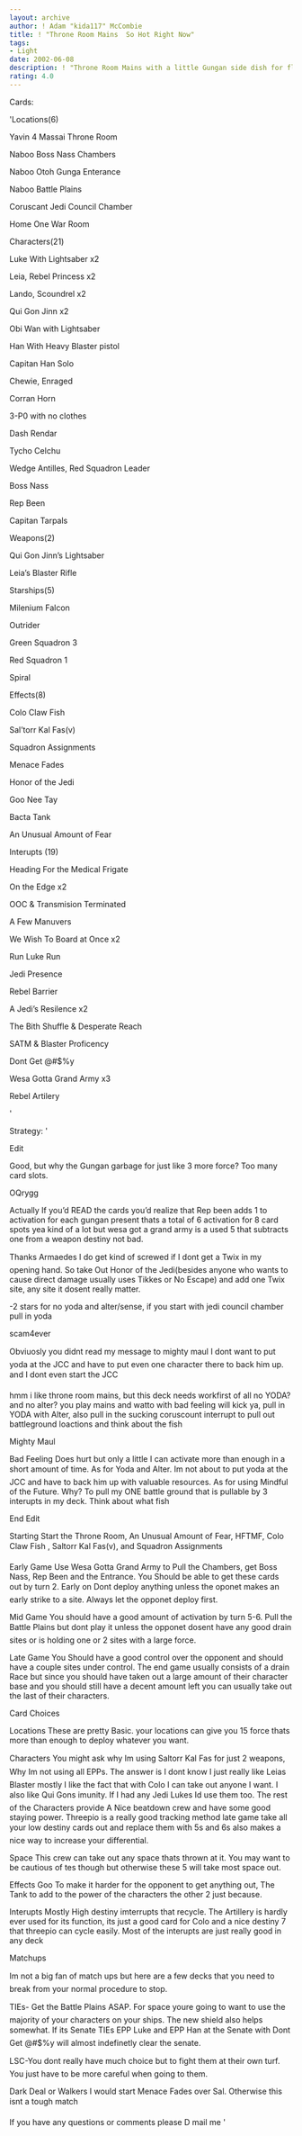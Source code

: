 ```yaml
---
layout: archive
author: ! Adam "kida117" McCombie
title: ! "Throne Room Mains  So Hot Right Now"
tags:
- Light
date: 2002-06-08
description: ! "Throne Room Mains with a little Gungan side dish for flavor"
rating: 4.0
---
```

Cards: 

'Locations(6)

Yavin 4 Massai Throne Room

Naboo Boss Nass Chambers

Naboo Otoh Gunga Enterance

Naboo Battle Plains

Coruscant Jedi Council Chamber

Home One War Room


Characters(21)

Luke With Lightsaber x2

Leia, Rebel Princess x2

Lando, Scoundrel x2

Qui Gon Jinn x2

Obi Wan with Lightsaber

Han With Heavy Blaster pistol

Capitan Han Solo

Chewie, Enraged

Corran Horn

3-P0 with no clothes

Dash Rendar

Tycho Celchu

Wedge Antilles, Red Squadron Leader

Boss Nass

Rep Been

Capitan Tarpals


Weapons(2)

Qui Gon Jinn’s Lightsaber

Leia’s Blaster Rifle


Starships(5)

Milenium Falcon

Outrider

Green Squadron 3

Red Squadron 1

Spiral


Effects(8)

Colo Claw Fish

Sal’torr Kal Fas(v)

Squadron Assignments

Menace Fades

Honor of the Jedi

Goo Nee Tay

Bacta Tank

An Unusual Amount of Fear


Interupts (19)

Heading For the Medical Frigate

On the Edge x2

OOC & Transmision Terminated

A Few Manuvers

We Wish To Board at Once x2

Run Luke Run

Jedi Presence

Rebel Barrier

A Jedi’s Resilence  x2

The Bith Shuffle & Desperate Reach

SATM & Blaster Proficency

Dont Get @#$%y

Wesa Gotta Grand Army x3

Rebel Artilery

'

Strategy: '

Edit

Good, but why the Gungan garbage for just like 3 more force? Too many card slots.  

  OQrygg 

Actually If you’d READ the cards you’d realize that Rep been adds 1 to activation for each gungan present thats a total of 6 activation for 8 card spots yea kind of a lot but wesa got a grand army is a used 5 that subtracts one from a weapon destiny not bad.


Thanks Armaedes I do get kind of screwed if I dont get a Twix in my opening hand.  So take Out Honor of the Jedi(besides anyone who wants to cause direct damage usually uses Tikkes or No Escape) and add one Twix site, any site it dosent really matter.


-2 stars for no yoda and alter/sense, if you start with jedi council chamber pull in yoda  

  scam4ever 

Obviuosly you didnt read my message to mighty maul I dont want to put yoda at the JCC and have to put even one character there to back him up.  and I dont even start the JCC


hmm i like throne room mains, but this deck needs workfirst of all no YODA? and no alter? you play mains and watto with bad feeling will kick ya, pull in YODA with Alter, also pull in the sucking coruscount interrupt to pull out battleground loactions and think about the fish


Mighty Maul


  Bad Feeling Does hurt but only a little I can activate more than enough in a short amount of time.  As for Yoda and Alter.  Im not about to put yoda at the JCC and have to back him up with valuable resources.  As for using Mindful of the Future.  Why?  To pull my ONE battle ground that is pullable by 3 interupts in my deck.  Think about what fish




End Edit

Starting Start the Throne Room, An Unusual Amount of Fear, HFTMF, Colo Claw Fish , Saltorr Kal Fas(v), and Squadron Assignments 


Early Game Use Wesa Gotta Grand Army to Pull the Chambers, get Boss Nass, Rep Been and the Entrance.  You Should be able to get these cards out by turn 2.   Early on Dont deploy anything unless the oponet makes an early strike to a site.  Always let the opponet deploy first.  


Mid Game  You should have a good amount of activation by turn 5-6.  Pull the Battle Plains but dont play it unless the opponet dosent have any good drain sites or is holding one or 2 sites with a large force.


Late Game You Should have a good control over the opponent and should have a couple sites under control.  The end game usually consists of a drain Race but since you should have taken out a large amount of their character base  and you should still have a decent amount left you can usually take out the last of their characters.


Card Choices

Locations These are pretty Basic.  your locations can give you 15 force thats more than enough to deploy whatever you want.  


Characters  You might ask why Im using Saltorr Kal Fas for just 2 weapons, Why Im not using all EPPs.  The answer is I dont know I just really like Leias Blaster mostly I like the fact that with Colo I can take out anyone I want.  I also like Qui Gons imunity.  If I had any Jedi Lukes Id use them too.  The rest of the Characters provide A Nice beatdown crew and have some good staying power.  Threepio is a really good tracking method late game take all your low destiny cards out and replace them with 5s and 6s  also makes a nice way to increase your differential.   


Space  This crew can take out any space thats thrown at it.  You may want to be cautious of tes though but otherwise these 5 will take most space out.


Effects  Goo To make it harder for the opponent to get anything out, The Tank to add to the power of the characters the other 2 just because.


Interupts  Mostly High destiny imterrupts that recycle.  The Artillery is hardly ever used for its function, its just a good card for Colo and a nice destiny 7 that threepio can cycle easily.  Most of the interupts are just really good in any deck


Matchups

Im not a big fan of match ups but here are a few decks that you need to break from your normal procedure to stop.


TIEs- Get the Battle Plains ASAP.  For space youre going to want to use the majority of your characters on your ships.  The new shield also helps somewhat.  If its Senate TIEs EPP Luke and EPP Han at the Senate with Dont Get @#$%y will almost indefinetly clear the senate.


LSC-You dont really have much choice but to fight them at their own turf.  You just have to be more careful when going to them.


Dark Deal or Walkers I would start Menace Fades over Sal.  Otherwise this isnt a tough match


If you have any questions or comments please D mail me      '